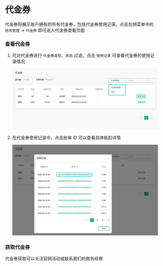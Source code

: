 # 代金券

代金券将展示账户拥有的所有代金券，包括代金券使用记录。点击左侧菜单中的 `财务管理` -> `代金券` 即可进入代金券查看页面



### 查看代金券

1. 可对代金券进行 `代金券类型`、`状态` 过滤。点击 `使用记录` 可查看代金券的使用记录情况

   ![credits](./_assets/credits.png)

2. 在代金券使用记录中，点击账单 ID 可以查看具体抵扣详情

   ![credits-usage](./_assets/credits-usage.png)



### 获取代金券

代金券获取可以关注官网活动或联系我们的商务经理